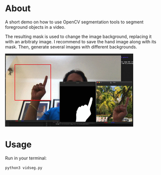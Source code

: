 # About

A short demo on how to use OpenCV segmentation tools to segment foreground objects in a video.

The resulting mask is used to change the image background, replacing it with an arbitraty image.
I recommend to save the hand image along with its mask. Then, generate several images with 
different backgrounds.

![Alt Text](hand-segmentation.gif)

# Usage

Run in your terminal:

```python3 vidseg.py```

